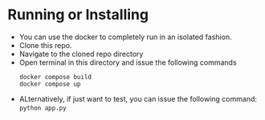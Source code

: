 # Running or Installing
- You can use the docker to completely run in an isolated fashion.
- Clone this repo.
- Navigate to the cloned repo directory 
- Open terminal in this directory and issue the following commands
    ```
    docker compose build
    docker compose up
    ```
- ALternatively, if just want to test, you can issue the following command: 
    `python app.py`
